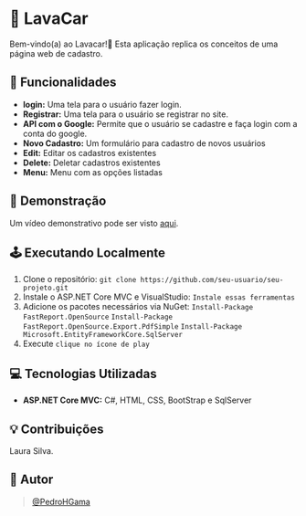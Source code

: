 # 📌 LavaCar

Bem-vindo(a) ao Lavacar!👋 Esta aplicação replica os conceitos de uma página web de cadastro.

## 📌 Funcionalidades

- **login:** Uma tela para o usuário fazer login.
- **Registrar:** Uma tela para o usuário se registrar no site.
- **API com o Google:** Permite que o usuário se cadastre e faça login com a conta do google.
- **Novo Cadastro:** Um formulário para cadastro de novos usuários
- **Edit:** Editar os cadastros existentes
- **Delete:** Deletar cadastros existentes
- **Menu:** Menu com as opções listadas


## 🌝 Demonstração

Um vídeo demonstrativo pode ser visto [aqui]().


## 🕹 Executando Localmente

1. Clone o repositório: `git clone https://github.com/seu-usuario/seu-projeto.git`
2. Instale o ASP.NET Core MVC e VisualStudio: `Instale essas ferramentas`
3. Adicione os pacotes necessários via NuGet: `Install-Package FastReport.OpenSource`
`Install-Package FastReport.OpenSource.Export.PdfSimple`
`Install-Package Microsoft.EntityFrameworkCore.SqlServer`
4. Execute `clique no ícone de play`


## 💻 Tecnologias Utilizadas

- **ASP.NET Core MVC:** C#, HTML, CSS, BootStrap e SqlServer
 
## 💡 Contribuições

Laura Silva.


## 🧑 Autor
>[@PedroHGama](https://www.github.com/pedrohgama)

